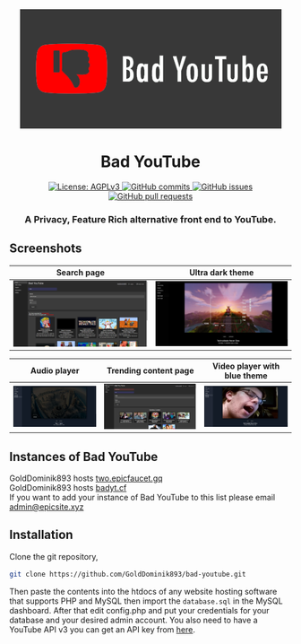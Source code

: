 <div align="center">
<img src="/screenshots/darkmodebytlogo.png">
    <h1> Bad YouTube </h1>

<a href="https://www.gnu.org/licenses/agpl-3.0.en.html">
    <img alt="License: AGPLv3" src="https://shields.io/badge/License-MIT%20-blue.svg">
  </a>
  <a href="https://github.com/iv-org/invidious/commits/master">
    <img alt="GitHub commits" src="https://img.shields.io/github/commit-activity/y/golddominik893/bad-youtube?color=red&label=commits">
  </a>
  <a href="https://github.com/iv-org/invidious/issues">
    <img alt="GitHub issues" src="https://img.shields.io/github/issues/golddominik893/bad-youtube?color=important">
  </a>
  <a href="https://github.com/iv-org/invidious/pulls">
    <img alt="GitHub pull requests" src="https://img.shields.io/github/issues-pr/golddominik893/bad-youtube?color=blueviolet">
  </a>
  
  <h3> A Privacy, Feature Rich alternative front end to YouTube. </h3>
</div>

## Screenshots

| Search page                         | Ultra dark theme               |
|-------------------------------------|-------------------------------------|
| ![](screenshots/search-page.png)    | ![](screenshots/ultra-dark-theme.png) |

| Audio player                         | Trending content page               | Video player with blue theme      |
|-------------------------------------|-------------------------------------|---------------------------------------|
| ![](screenshots/audio-player.png)    | ![](screenshots/trending-content-page.png) | ![](screenshots/different-themes.png) |


## Instances of Bad YouTube
GoldDominik893 hosts [two.epicfaucet.gq](https://two.epicfaucet.gq)<br>
GoldDominik893 hosts [badyt.cf](https://badyt.cf)<br>
If you want to add your instance of Bad YouTube to this list please email [admin@epicsite.xyz](admin@epicsite.xyz)

## Installation
Clone the git repository,
```bash
git clone https://github.com/GoldDominik893/bad-youtube.git
```
Then paste the contents into the htdocs of any website hosting software that supports PHP and MySQL then import the `database.sql` in the MySQL dashboard. After that edit config.php and put your credentials for your database and your desired admin account. You also need to have a YouTube API v3 you can get an API key from [here](https://console.cloud.google.com).
